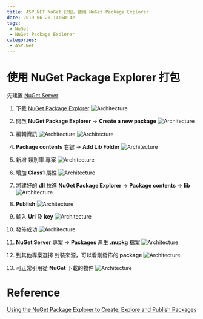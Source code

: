 ```yaml
---
title: ASP.NET NuGet 打包，使用 NuGet Package Explorer
date: 2019-06-20 14:50:42
tags:
 - NuGet
 - NuGet Package Explorer
categories: 
 - ASP.Net
---
```


# 使用 NuGet Package Explorer 打包
先建置 [NuGet Server](/2019/06/20/AspNetCreateNugetServer/)

1. 下載 [NuGet Package Explorer](https://www.microsoft.com/zh-tw/p/nuget-package-explorer/9wzdncrdmdm3?activetab=pivot:overviewtab)
![Architecture](1.png)

2. 開啟 **NuGet Package Explorer** → **Create a new package**
![Architecture](2.png)

3. 編輯資訊
![Architecture](3.png)
![Architecture](3-1.png)

4. **Package contents** 右鍵 → **Add Lib Folder**
![Architecture](4.png)

5. 新增 類別庫 專案
![Architecture](5.png)

6. 增加 **Class1** 屬性
![Architecture](6.png)

7. 將建好的 **dll** 拉進 **NuGet Package Explorer** → **Package contents** → **lib**
![Architecture](7.png)

8. **Publish**
![Architecture](8.png)

9. 輸入 **Url** 及 **key**
![Architecture](9.png)

10. 發佈成功
![Architecture](10.png)

11. **NuGet Server** 專案 → **Packages** 產生 **.nupkg** 檔案
![Architecture](11.png)

12. 到其他專案選擇 封裝來源，可以看剛發佈的 **package**
![Architecture](12.png)

13. 可正常引用從 **NuGet** 下載的物件
![Architecture](13.png)

# Reference
[Using the NuGet Package Explorer to Create, Explore and Publish Packages](http://rion.io/2014/07/20/using-the-nuget-package-explorer-to-create-explore-and-publish-packages/)
